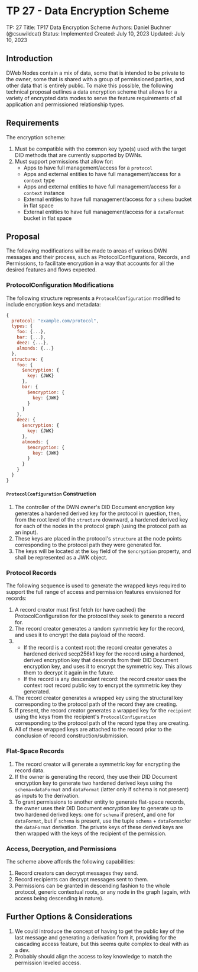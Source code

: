 # TP 27 - Data Encryption Scheme

TP: 27
Title: TP17 Data Encryption Scheme
Authors: Daniel Buchner (@csuwildcat)
Status: Implemented
Created: July 10, 2023
Updated: July 10, 2023

## Introduction

DWeb Nodes contain a mix of data, some that is intended to be private to the owner, some that is shared with a group of permissioned parties, and other data that is entirely public. To make this possible, the following technical proposal outlines a data encryption scheme that allows for a variety of encrypted data modes to serve the feature requirements of all application and permissioned relationship types.

## Requirements

The encryption scheme:

1. Must be compatible with the common key type(s) used with the target DID methods that are currently supported by DWNs.
2. Must support permissions that allow for:
    - Apps to have full management/access for a `protocol`
    - Apps and external entities to have full management/access for a `context` type
    - Apps and external entities to have full management/access for a `context` instance
    - External entities to have full management/access for a `schema` bucket in flat space
    - External entities to have full management/access for a `dataFormat` bucket in flat space

## Proposal

The following modifications will be made to areas of various DWN messages and their process, such as ProtocolConfigurations, Records, and Permissions, to facilitate encryption in a way that accounts for all the desired features and flows expected.

### ProtocolConfiguration Modifications

The following structure represents a `ProtocolConfiguration` modified to include encryption keys and metadata:

```javascript
{
  protocol: "example.com/protocol",
  types: {
    foo: {...},
    bar: {...},
    deez: {...},
    almonds: {...}
  },
  structure: {
    foo: {
      $encryption: {
        key: {JWK}
      },
      bar: {
        $encryption: {
          key: {JWK}
        }
      }
    },
    deez: {
      $encryption: {
        key: {JWK}
      },
      almonds: {
        $encryption: {
          key: {JWK}
        }
      }
    }
  }
}
```

#### `ProtocolConfiguration` Construction

1. The controller of the DWN owner's DID Document encryption key generates a hardened derived key for the protocol in question, then, from the root level of the `structure` downward, a hardened derived key for each of the nodes in the protocol graph (using the protocol path as an input).
2. These keys are placed in the protocol's `structure` at the node points corresponding to the protocol path they were generated for.
3. The keys will be located at the `key` field of the `$encryption` property, and shall be represented as a JWK object.

### Protocol Records

The following sequence is used to generate the wrapped keys required to support the full range of access and permission features envisioned for records:

1. A record creator must first fetch (or have cached) the ProtocolConfiguration for the protocol they seek to generate a record for.
2. The record creator generates a random symmetric key for the record, and uses it to encrypt the data payload of the record.
3. 
    - If the record is a context root: the record creator generates a hardened derived secp256k1 key for the record using a hardened, derived encryption key that descends from their DID Document encryption key, and uses it to encrypt the symmetric key. This allows them to decrypt it again in the future.
    - If the record is any descendant record: the record creator uses the context root record public key to encrypt the symmetric key they generated.
5. The record creator generates a wrapped key using the structural key corresponding to the protocol path of the record they are creating.
6. If present, the record creator generates a wrapped key for the `recipient` using the keys from the recipient's `ProtocolConfiguration` corresponding to the protocol path of the record type they are creating.
7. All of these wrapped keys are attached to the record prior to the conclusion of record construction/submission.

### Flat-Space Records

1. The record creator will generate a symmetric key for encrypting the record data.
2. If the owner is generating the record, they use their DID Document encryption key to generate two hardened derived keys using the `schema`+`dataFormat` and `dataFormat` (latter only if schema is not present) as inputs to the derivation. 
3. To grant permissions to another entity to generate flat-space records, the owner uses their DID Document encryption key to generate up to two hardened derived keys: one for `schema` if present, and one for `dataFormat`, but if `schema` is present, use the tuple `schema` + `dataFormat`for the `dataFormat` derivation. The private keys of these derived keys are then wrapped with the keys of the recipient of the permission.

### Access, Decryption, and Permissions

The scheme above affords the following capabilities:

1. Record creators can decrypt messages they send.
2. Record recipients can decrypt messages sent to them.
3. Permissions can be granted in descending fashion to the whole protocol, generic contextual roots, or any node in the graph (again, with access being descending in nature).

## Further Options & Considerations

1. We could introduce the concept of having to get the public key of the last message and generating a derivation from it, providing for the cascading access feature, but this seems quite complex to deal with as a dev.
2. Probably should align the access to key knowledge to match the permission leveled access.

